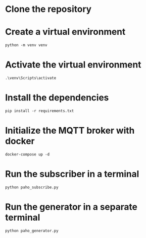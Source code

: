 # Clone the repository


# Create a virtual environment
```
python -m venv venv
```

# Activate the virtual environment
```
.\venv\Scripts\activate
```

# Install the dependencies
```
pip install -r requirements.txt
```

# Initialize the MQTT broker with docker
```
docker-compose up -d
```

# Run the subscriber in a terminal
```
python paho_subscribe.py
```

# Run the generator in a separate terminal
```
python paho_generator.py
```